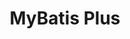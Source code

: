 ---
title: "MyBatis Plus"
image: "mybatis-plus-logo.png"
style:
    background: "#2a9d8f"
    color: "#fff"
---